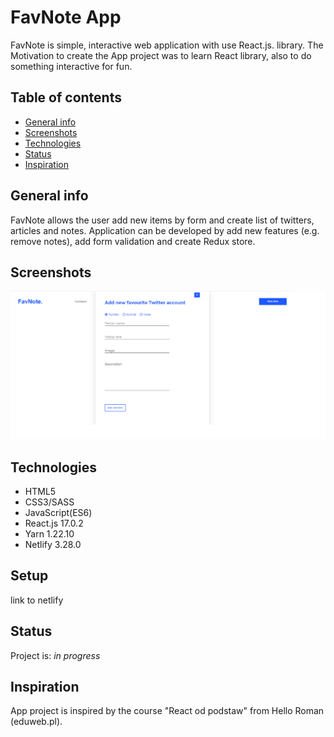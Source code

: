 # FavNote App

FavNote is simple, interactive web application with use React.js. library. 
The Motivation to create the App project was to learn React library, also to do something interactive for fun.

## Table of contents
* [General info](#general-info)
* [Screenshots](#screenshots)
* [Technologies](#technologies)
* [Status](#status)
* [Inspiration](#inspiration)

## General info

FavNote allows the user add new items by form and create list of twitters, articles and notes. 
Application can be developed by add new features (e.g. remove notes), add form validation and create Redux store.


## Screenshots
![Example screenshot](./src/assets/images/favnote1.png)
<!-- ![Example screenshot](./src/assets/images/favnote2.png)
![Example screenshot](./src/assets/images/favnote3.png)
![Example screenshot](./src/assets/images/favnote4.png) -->

## Technologies
* HTML5
* CSS3/SASS
* JavaScript(ES6)
* React.js 17.0.2
* Yarn 1.22.10
* Netlify 3.28.0

## Setup
link to netlify

## Status
Project is: _in progress_

## Inspiration
App project is inspired by the course "React od podstaw" from Hello Roman (eduweb.pl).